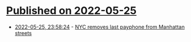 # [Published on 2022-05-25](index.md)

* [2022-05-25, 23:58:24](https://news.ycombinator.com/item?id=31512496) - [NYC removes last payphone from Manhattan streets](https://pix11.com/news/local-news/last-payphone-in-nyc-to-be-removed/)
